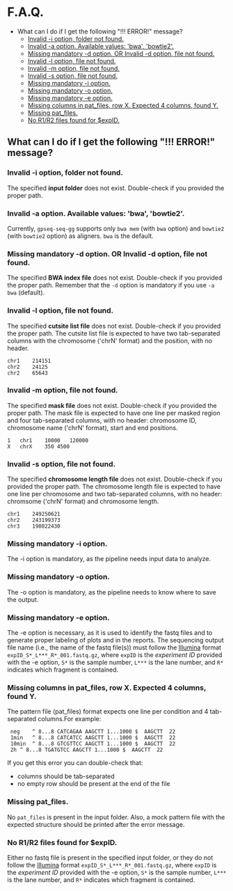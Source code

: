 F.A.Q.
===

* What can I do if I get the following "!!! ERROR!" message?
	 * [Invalid -i option, folder not found.](#invalid--i-option-folder-not-found)
	 * [Invalid -a option. Available values: 'bwa', 'bowtie2'.](#invalid--a-option-available-values-bwa-bowtie2)
	 * [Missing mandatory -d option. OR Invalid -d option, file not found.](#missing-mandatory--d-option-or-invalid--d-option-file-not-found)
	 * [Invalid -l option, file not found.](#invalid--l-option-file-not-found)
	 * [Invalid -m option, file not found.](#invalid--m-option-file-not-found)
	 * [Invalid -s option, file not found.](#invalid--s-option-file-not-found)
	 * [Missing mandatory -i option.](#missing-mandatory--i-option)
	 * [Missing mandatory -o option.](#missing-mandatory--o-option)
	 * [Missing mandatory -e option.](#missing-mandatory--e-option)
	 * [Missing columns in pat_files, row X. Expected 4 columns, found Y.](#missing-columns-in-pat_files-row-x-expected-4-columns-found-y)
	 * [Missing pat_files.](#missing-pat_files)
	 * [No R1/R2 files found for $expID.](#no-r1r2-files-found-for-expid)

## What can I do if I get the following "!!! ERROR!" message?

### Invalid -i option, folder not found.

The specified **input folder** does not exist. Double-check if you provided the proper path.

### Invalid -a option. Available values: 'bwa', 'bowtie2'.

Currently, `gpseq-seq-gg` supports only `bwa mem` (with `bwa` option) and `bowtie2` (with `bowtie2` option) as aligners. `bwa` is the default.

### Missing mandatory -d option. OR Invalid -d option, file not found.

The specified **BWA index file** does not exist. Double-check if you provided the proper path. Remember that the `-d` option is mandatory if you use `-a bwa` (default).

### Invalid -l option, file not found.

The specified **cutsite list file** does not exist. Double-check if you provided the proper path. The cutsite list file is expected to have two tab-separated columns with the chromosome ('chrN' format) and the position, with no header.

```
chr1	214151
chr2	24125
chr2	65643
```

### Invalid -m option, file not found.

The specified **mask file** does not exist. Double-check if you provided the proper path. The mask file is expected to have one line per masked region and four tab-separated columns, with no header: chromosome ID, chromosome name ('chrN' format), start and end positions.

```
1	chr1	10000	120000
X	chrX	350	4500
```

### Invalid -s option, file not found.

The specified **chromosome length file** does not exist. Double-check if you provided the proper path. The chromosome length file is expected to have one line per chromosome and two tab-separated columns, with no header: chromsome ('chrN' format) and chromosome length.

```
chr1    249250621
chr2    243199373
chr3    198022430
```

### Missing mandatory -i option.

The -i option is mandatory, as the pipeline needs input data to analyze.

### Missing mandatory -o option.

The -o option is mandatory, as the pipeline needs to know where to save the output.

### Missing mandatory -e option.

The -e option is necessary, as it is used to identify the fastq files and to generate proper labeling of plots and in the reports. The sequencing output file name (i.e., the name of the fastq file(s)) must follow the [Illumina](https://support.illumina.com/help/BaseSpace_OLH_009008/Content/Source/Informatics/BS/NamingConvention_FASTQ-files-swBS.htm) format `expID_S*_L***_R*_001.fastq.gz`, where `expID` is the *experiment ID* provided with the -e option, `S*` is the sample number, `L***` is the lane number, and `R*` indicates which fragment is contained.

### Missing columns in pat_files, row X. Expected 4 columns, found Y.

The pattern file (pat_files) format expects one line per condition and 4 tab-separated columns.For example:

```
 neg	^ 8...8 CATCAGAA AAGCTT 1...1000 $	AAGCTT	22
 1min	^ 8...8 CATCATCC AAGCTT 1...1000 $	AAGCTT	22
 10min	^ 8...8 GTCGTTCC AAGCTT 1...1000 $	AAGCTT	22
 2h	^ 8...8 TGATGTCC AAGCTT 1...1000 $	AAGCTT	22
```

If you get this error you can double-check that:

* columns should be tab-separated
* no empty row should be present at the end of the file

### Missing pat_files.

No `pat_files` is present in the input folder. Also, a mock pattern file with the expected structure should be printed after the error message.

### No R1/R2 files found for $expID.

Either no fastq file is present in the specified input folder, or they do not follow the [Illumina](https://support.illumina.com/help/BaseSpace_OLH_009008/Content/Source/Informatics/BS/NamingConvention_FASTQ-files-swBS.htm) format `expID_S*_L***_R*_001.fastq.gz`, where `expID` is the *experiment ID* provided with the -e option, `S*` is the sample number, `L***` is the lane number, and `R*` indicates which fragment is contained.
